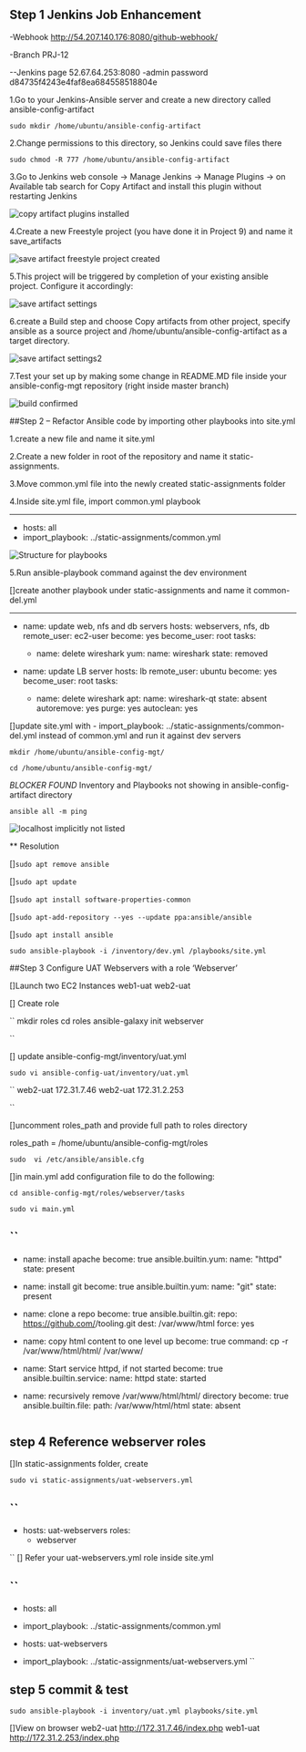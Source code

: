 ## Step 1 Jenkins Job Enhancement

-Webhook
http://54.207.140.176:8080/github-webhook/

-Branch
PRJ-12

--Jenkins page 52.67.64.253:8080 -admin password d84735f4243e4faf8ea684558518804e

1.Go to your Jenkins-Ansible server and create a new directory called ansible-config-artifact

`sudo mkdir /home/ubuntu/ansible-config-artifact`

2.Change permissions to this directory, so Jenkins could save files there 

`sudo chmod -R 777 /home/ubuntu/ansible-config-artifact`

3.Go to Jenkins web console -> Manage Jenkins -> Manage Plugins -> on Available tab search for Copy Artifact and install this plugin without restarting Jenkins

![copy artifact plugins installed](./Images/copy-artifact.jpg)

4.Create a new Freestyle project (you have done it in Project 9) and name it save_artifacts

![save artifact freestyle project created](./Images/save-artifact.jpgImages/save-artifact.jpg)

5.This project will be triggered by completion of your existing ansible project. Configure it accordingly:

![save artifact settings](./Images/save-artifact-setting1.jpg)

6.create a Build step and choose Copy artifacts from other project, specify ansible as a source project and /home/ubuntu/ansible-config-artifact as a target directory.

![save artifact settings2](./Images/save-artifact-setting2.jpg)

7.Test your set up by making some change in README.MD file inside your ansible-config-mgt repository (right inside master branch)

![build confirmed](./Images/build.jpg)

##Step 2 – Refactor Ansible code by importing other playbooks into site.yml

1.create a new file and name it site.yml

2.Create a new folder in root of the repository and name it static-assignments.

3.Move common.yml file into the newly created static-assignments folder

4.Inside site.yml file, import common.yml playbook

---
- hosts: all
- import_playbook: ../static-assignments/common.yml

![Structure for playbooks](./Images/playbooks.jpg)

5.Run ansible-playbook command against the dev environment

[]create another playbook under static-assignments and name it common-del.yml

---
- name: update web, nfs and db servers
  hosts: webservers, nfs, db
  remote_user: ec2-user
  become: yes
  become_user: root
  tasks:
  - name: delete wireshark
    yum:
      name: wireshark
      state: removed

- name: update LB server
  hosts: lb
  remote_user: ubuntu
  become: yes
  become_user: root
  tasks:
  - name: delete wireshark
    apt:
      name: wireshark-qt
      state: absent
      autoremove: yes
      purge: yes
      autoclean: yes

[]update site.yml with - import_playbook: ../static-assignments/common-del.yml instead of common.yml and run it against dev servers

`mkdir /home/ubuntu/ansible-config-mgt/` 

`cd /home/ubuntu/ansible-config-mgt/`

*BLOCKER FOUND*
Inventory and Playbooks not showing in ansible-config-artifact directory

`ansible all -m ping`

![localhost implicitly not listed](./Images/blocker.jpg)

** Resolution

[]`sudo apt remove ansible`

[]`sudo apt update`

[]`sudo apt install software-properties-common`

[]`sudo apt-add-repository --yes --update ppa:ansible/ansible`

[]`sudo apt install ansible`


`sudo ansible-playbook -i /inventory/dev.yml /playbooks/site.yml`

##Step 3 Configure UAT Webservers with a role ‘Webserver’

[]Launch two EC2 Instances
web1-uat
web2-uat

[] Create role

``
mkdir roles
cd roles
ansible-galaxy init webserver

``

[] update ansible-config-mgt/inventory/uat.yml

`sudo vi ansible-config-uat/inventory/uat.yml`

``
web2-uat 172.31.7.46
web2-uat 172.31.2.253

``

[]uncomment roles_path and provide full path to roles directory 

roles_path    = /home/ubuntu/ansible-config-mgt/roles

`sudo  vi /etc/ansible/ansible.cfg`

[]in main.yml add configuration file to do the following:

`cd ansible-config-mgt/roles/webserver/tasks`

`sudo vi main.yml`

`` 
---
- name: install apache
  become: true
  ansible.builtin.yum:
    name: "httpd"
    state: present

- name: install git
  become: true
  ansible.builtin.yum:
    name: "git"
    state: present

- name: clone a repo
  become: true
  ansible.builtin.git:
    repo: https://github.com/<your-name>/tooling.git
    dest: /var/www/html
    force: yes

- name: copy html content to one level up
  become: true
  command: cp -r /var/www/html/html/ /var/www/

- name: Start service httpd, if not started
  become: true
  ansible.builtin.service:
    name: httpd
    state: started

- name: recursively remove /var/www/html/html/ directory
  become: true
  ansible.builtin.file:
    path: /var/www/html/html
    state: absent
    
    ```

## step 4 Reference webserver roles

[]In static-assignments folder, create

`sudo vi static-assignments/uat-webservers.yml`

``
---
- hosts: uat-webservers
  roles:
     - webserver

`` 
[] Refer your uat-webservers.yml role inside site.yml

``
---
- hosts: all
- import_playbook: ../static-assignments/common.yml

- hosts: uat-webservers
- import_playbook: ../static-assignments/uat-webservers.yml
``

## step 5 commit & test

`sudo ansible-playbook -i inventory/uat.yml playbooks/site.yml`

[]View on browser
web2-uat http://172.31.7.46/index.php
web1-uat http://172.31.2.253/index.php

